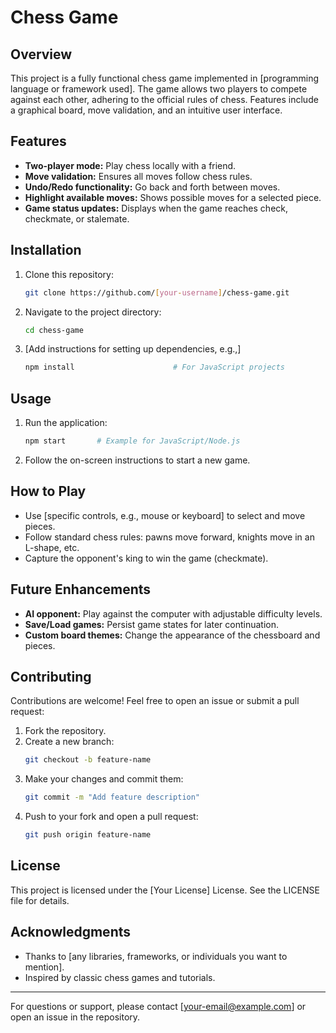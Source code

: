 # Chess Game

## Overview
This project is a fully functional chess game implemented in [programming language or framework used]. The game allows two players to compete against each other, adhering to the official rules of chess. Features include a graphical board, move validation, and an intuitive user interface.

## Features
- **Two-player mode:** Play chess locally with a friend.
- **Move validation:** Ensures all moves follow chess rules.
- **Undo/Redo functionality:** Go back and forth between moves.
- **Highlight available moves:** Shows possible moves for a selected piece.
- **Game status updates:** Displays when the game reaches check, checkmate, or stalemate.

## Installation
1. Clone this repository:
   ```bash
   git clone https://github.com/[your-username]/chess-game.git
   ```
2. Navigate to the project directory:
   ```bash
   cd chess-game
   ```
3. [Add instructions for setting up dependencies, e.g.,]
   ```bash
   npm install                      # For JavaScript projects
   ```

## Usage
1. Run the application:
   ```bash
   npm start       # Example for JavaScript/Node.js
   ```
2. Follow the on-screen instructions to start a new game.

## How to Play
- Use [specific controls, e.g., mouse or keyboard] to select and move pieces.
- Follow standard chess rules: pawns move forward, knights move in an L-shape, etc.
- Capture the opponent's king to win the game (checkmate).

## Future Enhancements
- **AI opponent:** Play against the computer with adjustable difficulty levels.
- **Save/Load games:** Persist game states for later continuation.
- **Custom board themes:** Change the appearance of the chessboard and pieces.

## Contributing
Contributions are welcome! Feel free to open an issue or submit a pull request:
1. Fork the repository.
2. Create a new branch:
   ```bash
   git checkout -b feature-name
   ```
3. Make your changes and commit them:
   ```bash
   git commit -m "Add feature description"
   ```
4. Push to your fork and open a pull request:
   ```bash
   git push origin feature-name
   ```

## License
This project is licensed under the [Your License] License. See the LICENSE file for details.

## Acknowledgments
- Thanks to [any libraries, frameworks, or individuals you want to mention].
- Inspired by classic chess games and tutorials.

---

For questions or support, please contact [your-email@example.com] or open an issue in the repository.


